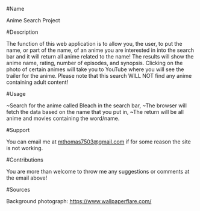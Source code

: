 #Name

Anime Search Project

#Description

The function of this web application is to allow you, the user, to put the name, or part of the name, of an anime you are interested in into the search bar and it will return all anime related to the name!
The results will show the anime name, rating, number of episodes, and synopsis. Clicking on the photo of certain animes will take you to YouTube where you will see the trailer for the anime.
Please note that this search WILL NOT find any anime containing adult content!

#Usage

~Search for the anime called Bleach in the search bar,
~The browser will fetch the data based on the name that you put in,
~The return will be all anime and movies containing the word/name.


#Support

You can email me at mthomas7503@gmail.com if for some reason the site is not working.

#Contributions

You are more than welcome to throw me any suggestions or comments at the email above!

#Sources

Background photograph: https://www.wallpaperflare.com/
